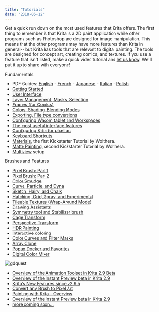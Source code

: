 ```yaml
---
title: "Tutorials"
date: "2018-05-12"
---
```


Get a quick run down on the most used features that Krita offers. The first thing to remember is that Krita is a 2D paint application while other programs such as Photoshop are designed for image manipulation. This means that the other programs may have more features than Krita in general-- but Krita has tools that are relevant to digital painting. The tools are designed for concept art, creating comics, and textures. If you use a feature that isn't listed, make a quick video tutorial and [let us know](https://dev.krita.org/get-involved/overview/ "Overview"). We'll put it up to share with everyone!

Fundamentals

- PDF Guides: [English](https://share.kde.org/public.php?service=files&t=6d5da90302e50671f3f94b308ffad2a3) - [French](https://share.kde.org/public.php?service=files&t=26d3a6b93b039e908f23e9c7e6c852d5) - [Japanese](https://share.kde.org/public.php?service=files&t=60655999b78944eb12ceff5f61c3619b) - [Italian](https://share.kde.org/public.php?service=files&t=d73b124e1093953862fe0b728d0030bf) - [Polish](https://share.kde.org/public.php?service=files&t=67ad17622c9338510a7c4f128a8a0f03)
- [Getting Started](https://www.youtube.com/watch?v=8ZpA_VTbHTU)
- [User Interface](https://www.youtube.com/watch?v=FiOvekdqC9Q)
- [Layer Management, Masks, Selection](https://userbase.kde.org/Krita/Tutorial_2)
- [Frames (for Comics)](https://www.youtube.com/watch?v=c7fPGrpwtWg)
- [Colors, Shading, Blending Modes](https://www.youtube.com/watch?v=ecPfsjbtgEw)
- [Exporting, File type conversions](https://www.youtube.com/watch?v=Tmm747kSqNA)
- [Configuring Wacom tablet and Workspaces](https://www.youtube.com/watch?v=v725lrk3ALc)
- [The most useful interface features](https://userbase.kde.org/Krita/Tutorial_1)
- [Configuring Krita for pixel art](https://www.youtube.com/watch?v=tOqdE4JJOjU)
- [Keyboard Shortcuts](http://ghevan.deviantart.com/art/Krita-2-8-shortcuts-sheet-Dark-435305013)
- [Materials](http://theratutorial.tumblr.com/post/105461686188/digging-into-the-surface-materials), the first Kickstarter Tutorial by Wolthera.
- [Matte Painting](http://theratutorial.tumblr.com/post/111579157763/matte-painting-creating-illusions-on-a-good-base), second Kickstarter Tutorial by Wolthera.
- [Multiview](https://www.youtube.com/watch?v=oaASvszzetU) setup.

Brushes and Features

- [Pixel Brush: Part 1](https://userbase.kde.org/Krita/Tutorial_4A)
- [Pixel Brush: Part 2](https://userbase.kde.org/Krita/Tutorial_4B)
- [Color Smudge](https://userbase.kde.org/Krita/Tutorial_5)
- [Curve, Particle, and Dyna](https://userbase.kde.org/Krita/Tutorial_6)
- [Sketch, Hairy, and Chalk](https://userbase.kde.org/Krita/Tutorial_7)
- [Hatching, Grid, Spray, and Experimental](https://userbase.kde.org/Krita/Tutorial_8)
- [Tileable Textures (Wrap-Around Mode)](https://www.youtube.com/watch?v=9ICGks0-InQ)
- [Drawing Assistants](https://www.youtube.com/watch?v=KrFVLJvn33k)
- [Symmetry tool and Stabilizer brush](https://www.youtube.com/watch?v=Jy5LZRE7ErU)
- [Cage Transform](https://www.youtube.com/watch?v=1J9s7dNuSe4)
- [Perspective Transform](http://davidrevoy.com/article247/krita-2-9-comic-coloring-tutorial)
- [HDR Painting](https://www.youtube.com/watch?v=esSzKzXVWQE)
- [Interactive coloring](http://davidrevoy.com/article247/krita-2-9-comic-coloring-tutorial)
- [Color Curves and Filter Masks](https://www.youtube.com/watch?v=7kt1p8bvAzs)
- [Array Clone](https://www.youtube.com/watch?v=frvLTWnOts4)
- [Popup Docker and Favorites](https://www.youtube.com/watch?v=XIsQCGFM8J0)
- [Digital Color Mixer](https://www.youtube.com/watch?v=iWY7PYSvMIw)

![gdquest](../images/gdquest-long.png)

- [Overview of the Animation Toolset in Krita 2.9 Beta](https://www.youtube.com/watch?v=9uvju6sUNJA)
- [Overview of the Instant Preview beta in Krita 2.9](https://www.youtube.com/watch?v=c9yiBRFQnbo)
- [Krita's New Features since v2.9.5](https://www.youtube.com/watch?v=PIKfrqk09Hk)
- [Convert any Brush to Pixel Art](https://www.youtube.com/watch?v=UM3OOwZ4NnE)
- [Painting with Krita - Overview](https://www.youtube.com/watch?v=IrmvsnDiAuc)
- [Overview of the Instant Preview beta in Krita 2.9](https://www.youtube.com/watch?v=c9yiBRFQnbo)
- [more coming soon...](https://www.kickstarter.com/projects/gdquest/game-art-quest-make-professional-2d-art-with-krita/)
